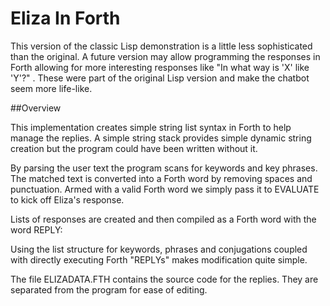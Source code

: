 # Eliza In Forth

This version of the classic Lisp demonstration is a little less sophisticated than the original. A future version may allow programming the responses in Forth allowing for more interesting responses like "In what way is 'X'  like 'Y'?" .  These were part of the original Lisp version and make the chatbot seem more life-like.

##Overview

This implementation creates simple string list syntax in Forth to help manage the replies. A simple string stack provides simple dynamic string creation but the program could have been written without it.

By parsing the user text the program scans for keywords and key phrases. The matched text is converted into a Forth word by removing spaces and punctuation.  Armed with a valid Forth word we simply pass it to EVALUATE to kick off Eliza's response.

Lists of responses are created and then compiled as a Forth word with the word REPLY: <name>

Using the list structure for keywords, phrases and conjugations coupled with directly executing Forth "REPLYs" makes modification quite simple.

The file ELIZADATA.FTH contains the source code for the replies. They are separated from the program for ease of editing.
